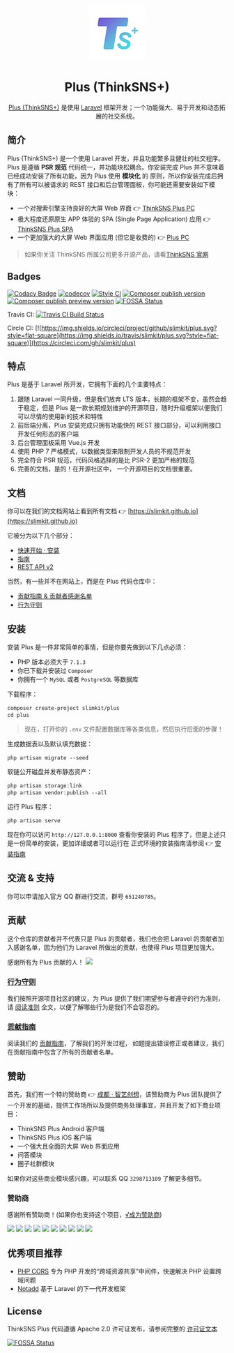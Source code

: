 <p align="center">
	<a href="http://www.thinksns.com" rel="noopener" target="_blank"><img src="https://github.com/slimkit/plus/raw/master/public/plus.png" alt="Plus (ThinkSNS+) Logo"></a>
</p>

<h1 align="center">Plus (ThinkSNS+)</h1>

<div align="center">

[Plus (ThinkSNS+)](http://www.thinksns.com) 是使用 [Laravel](https://laravel.com/) 框架开发；一个功能强大、易于开发和动态拓展的社交系统。

</div>

## 简介

Plus (ThinkSNS+) 是一个使用 Laravel 开发，并且功能繁多且健壮的社交程序。Plus 是遵循 **PSR 规范** 代码统一，并功能块松耦合。你安装完成 Plus 并不意味着已经成功安装了所有功能，因为 Plus 使用 **模块化** 的
原则，所以你安装完成后拥有了所有可以被请求的 REST 接口和后台管理面板，你可能还需要安装如下模块：

- 一个对搜索引擎支持良好的大屏 Web 界面 👉 [ThinkSNS Plus PC](https://github.com/zhiyicx/plus-component-pcos)
- 极大程度还原原生 APP 体验的 SPA (Single Page Application) 应用 👉 [ThinkSNS Plus SPA](https://github.com/zhiyicx/plus-component-h5)
- 一个更加强大的大屏 Web 界面应用 (但它是收费的) 👉 [Plus PC](https://github.com/zhiyicx/plus-component-pc)

> 如果你关注 ThinkSNS 所属公司更多开源产品，请看[ThinkSNS 官网](http://www.thinksns.com)

## Badges

[![Codacy Badge](https://api.codacy.com/project/badge/Grade/8320deaa80b8489f95fcedaae6df079d)](https://www.codacy.com/app/zhiyi/thinksns-plus?utm_source=github.com&amp;utm_medium=referral&amp;utm_content=slimkit/thinksns-plus&amp;utm_campaign=Badge_Grade)
[![codecov](https://codecov.io/gh/slimkit/thinksns-plus/branch/master/graph/badge.svg)](https://codecov.io/gh/slimkit/thinksns-plus)
[![Style CI](https://styleci.io/repos/76627423/shield?branch=master)](https://styleci.io/repos/76627423)
[![Composer publish version](https://img.shields.io/packagist/v/slimkit/plus.svg?style=flat-square)](https://packagist.org/packages/slimkit/plus)
[![Composer publish preview version](https://img.shields.io/packagist/vpre/slimkit/plus.svg?style=flat-square)](https://packagist.org/packages/slimkit/plus)
[![FOSSA Status](https://app.fossa.io/api/projects/git%2Bgithub.com%2Fslimkit%2Fthinksns-plus.svg?type=shield)](https://app.fossa.io/projects/git%2Bgithub.com%2Fslimkit%2Fthinksns-plus?ref=badge_shield)

Travis CI: [![Travis CI Build Status](https://img.shields.io/travis/slimkit/plus.svg?style=flat-square)](https://travis-ci.org/slimkit/plus)

Circle CI: [![https://img.shields.io/circleci/project/github/slimkit/plus.svg?style=flat-square](https://img.shields.io/travis/slimkit/plus.svg?style=flat-square)](https://circleci.com/gh/slimkit/plus)

## 特点

Plus 是基于 Laravel 所开发，它拥有下面的几个主要特点：

1. 跟随 Laravel 一同升级，但是我们放弃 LTS 版本，长期的框架不变，虽然会趋于稳定，但是 Plus 是一款长期规划维护的开源项目，随时升级框架以便我们可以尽情的使用新的技术和特性
2. 前后端分离，Plus 安装完成只拥有功能快的 REST 接口部分，可以利用接口开发任何形态的客户端
3. 后台管理面板采用 Vue.js 开发
4. 使用 PHP 7 严格模式，以数据类型来限制开发人员的不规范开发
5. 完全符合 PSR 规范，代码风格选择的是比 PSR-2 更加严格的规范
6. 完善的文档，是的！在开源社区中， 一个开源项目的文档很重要。

## 文档

你可以在我们的文档网站上看到所有文档 👉 [https://slimkit.github.io](https://slimkit.github.io)

它被分为以下几个部分：

- [快速开始 · 安装](https://slimkit.github.io/docs/server-getting-started-installation.html)
- [指南](https://slimkit.github.io/docs/server-guides-package.html)
- [REST API v2](https://slimkit.github.io/docs/api-v2-overview.html)

当然，有一些并不在网站上，而是在 Plus 代码仓库中：

- [贡献指南 & 贡献者感谢名单](https://github.com/slimkit/plus/blob/master/.github/CONTRIBUTING.md)
- [行为守则](https://github.com/slimkit/plus/blob/master/.github/CODE_OF_CONDUCT.md)

## 安装

安装 Plus 是一件非常简单的事情，但是你要先做到以下几点必须：

- PHP 版本必须大于 `7.1.3`
- 你已下载并安装过 `Composer`
- 你拥有一个 `MySQL` 或者 `PostgreSQL` 等数据库

下载程序：

```shell
composer create-project slimkit/plus
cd plus
```

> 现在，打开你的 `.env` 文件配置数据库等各类信息，然后执行后面的步骤！

生成数据表以及默认填充数据：

```shell
php artisan migrate --seed
```

软链公开磁盘并发布静态资产：

```shell
php artisan storage:link
php artisan vendor:publish --all
```

运行 Plus 程序：

```shell
php artisan serve
```

现在你可以访问 `http://127.0.0.1:8000` 查看你安装的 Plus 程序了，但是上述只是一份简单的安装，更加详细或者可以运行在
正式环境的安装指南请参阅 👉 [安装指南](https://slimkit.github.io/docs/server-getting-started-installation.html)

## 交流 & 支持

你可以申请加入官方 QQ 群进行交流，群号 `651240785`。

## 贡献

这个仓库的贡献者并不代表只是 Plus 的贡献者，我们也会把 Laravel 的贡献者加入感谢名单，因为他们为 Laravel 所做出的贡献，也使得 Plus 项目更加强大。

感谢所有为 Plus 贡献的人！
<a href="https://github.com/slimkit/plus/graphs/contributors"><img src="https://opencollective.com/plus/contributors.svg?width=890" /></a>

### [行为守则](https://github.com/slimkit/plus/blob/master/.github/CODE_OF_CONDUCT.md)

我们按照开源项目社区的建议，为 Plus 提供了我们期望参与者遵守的行为准则，请 [阅读准则](https://github.com/slimkit/plus/blob/master/.github/CODE_OF_CONDUCT.md) 全文，以便了解哪些行为是我们不会容忍的。

### [贡献指南](https://github.com/slimkit/plus/blob/master/.github/CONTRIBUTING.md)

阅读我们的 [贡献指南](https://github.com/slimkit/plus/blob/master/.github/CONTRIBUTING.md)，了解我们的开发过程，
如题提出错误修正或者建议，我们在贡献指南中包含了所有的贡献者名单。

## 赞助

首先，我们有一个特约赞助商 👉 [成都 · 智艺创想](http://www.zhiyicx.com)，该赞助商为 Plus 团队提供了一个开发的基础，提供工作场所以及提供商务处理事宜，并且开发了如下商业项目：

- ThinkSNS Plus Android 客户端
- ThinkSNS Plus iOS 客户端
- 一个强大且全面的大屏 Web 界面应用
- 问答模块
- 圈子社群模块

如果你对这些商业模块感兴趣，可以联系 QQ `3298713109` 了解更多细节。

### 赞助商

感谢所有赞助商！(如果你也支持这个项目，[√成为赞助商](https://opencollective.com/thinksns-plus#sponsor))

<a href="https://opencollective.com/thinksns-plus/sponsor/0/website" target="_blank"><img src="https://opencollective.com/thinksns-plus/sponsor/0/avatar.svg"></a>
<a href="https://opencollective.com/thinksns-plus/sponsor/1/website" target="_blank"><img src="https://opencollective.com/thinksns-plus/sponsor/1/avatar.svg"></a>
<a href="https://opencollective.com/thinksns-plus/sponsor/2/website" target="_blank"><img src="https://opencollective.com/thinksns-plus/sponsor/2/avatar.svg"></a>
<a href="https://opencollective.com/thinksns-plus/sponsor/3/website" target="_blank"><img src="https://opencollective.com/thinksns-plus/sponsor/3/avatar.svg"></a>
<a href="https://opencollective.com/thinksns-plus/sponsor/4/website" target="_blank"><img src="https://opencollective.com/thinksns-plus/sponsor/4/avatar.svg"></a>
<a href="https://opencollective.com/thinksns-plus/sponsor/5/website" target="_blank"><img src="https://opencollective.com/thinksns-plus/sponsor/5/avatar.svg"></a>
<a href="https://opencollective.com/thinksns-plus/sponsor/6/website" target="_blank"><img src="https://opencollective.com/thinksns-plus/sponsor/6/avatar.svg"></a>
<a href="https://opencollective.com/thinksns-plus/sponsor/7/website" target="_blank"><img src="https://opencollective.com/thinksns-plus/sponsor/7/avatar.svg"></a>
<a href="https://opencollective.com/thinksns-plus/sponsor/8/website" target="_blank"><img src="https://opencollective.com/thinksns-plus/sponsor/8/avatar.svg"></a>
<a href="https://opencollective.com/thinksns-plus/sponsor/9/website" target="_blank"><img src="https://opencollective.com/thinksns-plus/sponsor/9/avatar.svg"></a>

## 优秀项目推荐

- [PHP CORS](https://github.com/medz/cors) 专为 PHP 开发的“跨域资源共享”中间件，快速解决 PHP 设置跨域问题
- [Notadd](https://github.com/notadd/notadd) 基于 Laravel 的下一代开发框架

## License

ThinkSNS Plus 代码遵循 Apache 2.0 许可证发布，请参阅完整的 [许可证文本](https://github.com/slimkit/plus/blob/master/LICENSE)

[![FOSSA Status](https://app.fossa.io/api/projects/git%2Bgithub.com%2Fslimkit%2Fthinksns-plus.svg?type=large)](https://app.fossa.io/projects/git%2Bgithub.com%2Fslimkit%2Fthinksns-plus?ref=badge_large)
